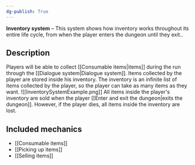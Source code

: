 ```yaml
---
dg-publish: True 
---
```

**Inventory system** – This system shows how inventory works throughout its entire life cycle, from when the player enters the dungeon until they exit..

## Description
Players will be able to collect [[Consumable items|items]] during the run through the [[Dialogue system|Dialogue system]]. Items collected by the player are stored inside his inventory.
The inventory is an infinite list of items collected by the player, so the player can take as many items as they want.
![[InventorySystemExample.png]]
All items inside the player's inventory are sold when the player [[Enter and exit the dungeon|exits the dungeon]]. However, if the player dies, all items inside the inventory are lost.

## Included mechanics
- [[Consumable items]]
- [[Picking up items]]
- [[Selling items]]
